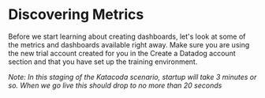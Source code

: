 # Discovering Metrics

Before we start learning about creating dashboards, let's look at some of the metrics and dashboards available right away. Make sure you are using the new trial account created for you in the Create a Datadog account section and that you have set up the training environment.

*Note: In this staging of the Katacoda scenario, startup will take 3 minutes or so. When we go live this should drop to no more than 20 seconds*